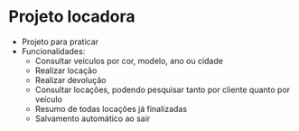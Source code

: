 # Projeto locadora

- Projeto para praticar
- Funcionalidades:
    - Consultar veículos por cor, modelo, ano ou cidade
    - Realizar locação
    - Realizar devolução
    - Consultar locações, podendo pesquisar tanto por cliente quanto por veículo
    - Resumo de todas locações já finalizadas
    - Salvamento automático ao sair